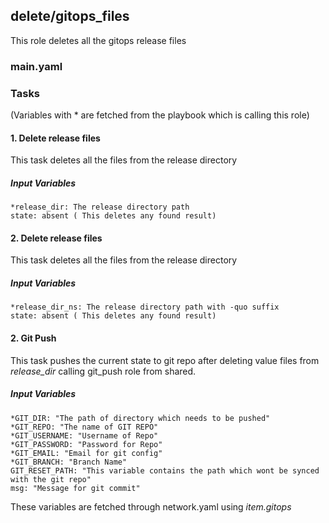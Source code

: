 ## delete/gitops_files
This role deletes all the gitops release files
### main.yaml
### Tasks
(Variables with * are fetched from the playbook which is calling this role)
#### 1. Delete release files
This task deletes all the files from the release directory
##### Input Variables
    *release_dir: The release directory path
    state: absent ( This deletes any found result)

#### 2. Delete release files
This task deletes all the files from the release directory
##### Input Variables
    *release_dir_ns: The release directory path with -quo suffix
    state: absent ( This deletes any found result)

#### 2. Git Push
This task pushes the current state to git repo after deleting value files from *release_dir* calling git_push role from shared.
##### Input Variables
    *GIT_DIR: "The path of directory which needs to be pushed"
    *GIT_REPO: "The name of GIT REPO"
    *GIT_USERNAME: "Username of Repo"
    *GIT_PASSWORD: "Password for Repo"
    *GIT_EMAIL: "Email for git config"
    *GIT_BRANCH: "Branch Name"
    GIT_RESET_PATH: "This variable contains the path which wont be synced with the git repo"
    msg: "Message for git commit"
These variables are fetched through network.yaml using *item.gitops*